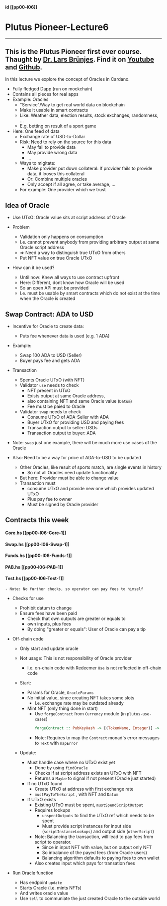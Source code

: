 #### id [[pp00-l06]]
# Plutus Pioneer-Lecture6
---
This is the Plutus Pioneer first ever course. Thaught by [Dr. Lars Brünjes](https://github.com/brunjlar). Find it on [Youtube](https://www.youtube.com/watch?v=wY7R-PJn66g&t=4865s) and [Github](https://github.com/input-output-hk/plutus-pioneer-program/tree/main/code/Week06).
---

In this lecture we explore the concept of Oracles in Cardano. 

- Fully fledged Dapp (run on mockchain)
- Contains all pieces for real apps
- Example: Oracles
  - "Service"/Way to get real world data on blockchain
  - Make it usable in smart contracts
  - Like: Weather data, election results, stock exchanges, randomness, ...
  - E.g. betting on result of a sport game
- Here: One feed of data
  - Exchange rate of USD-to-Dollar
  - Risk: Need to rely on the source for this data
    - May fail to provide data
    - May provide wrong data
    - ...
  - Ways to migitate:
    - Make provider put down collateral: If provider fails to provide data, it looses this collateral
    - Or: Combine multiple oracles
    - Only accept if all agree, or take average, ...
  - For example: One provider which we trust


## Idea of Oracle

- Use UTxO: Oracle value sits at script address of Oracle
- Problem
  - Validation only happens on consumption
  - I.e. cannot prevent anybody from providing arbitrary output at same Oracle script address
  - => Need a way to distinguish true UTxO from others
  - Put NFT value on true Oracle UTxO

- How can it be used?
  - Until now: Knew all ways to use contract upfront
  - Here: Different, dont know how Oracle will be used
  - So an open API must be provided
  - I.e. must be usable by smart contracts which do not exist at the time when the Oracle is created

## Swap Contract: ADA to USD

- Incentive for Oracle to create data:
  - Puts fee whenever data is used (e.g. 1 ADA)
- Example:
  - Swap 100 ADA to USD (Seller)
  - Buyer pays fee and gets ADA

- Transaction
  - Spents Oracle UTxO (with NFT)
  - Validator `use` needs to check
    - NFT present in UTxO
    - Exists output at same Oracle address,
    - also containing NFT and same Oracle value (`Datum`)
    - Fee must be paied to Oracle
  - Validator `swap` needs to check
    - Consume UTxO of ADA-Seller with ADA
    - Buyer UTxO for providing USD and paying fees
    - Transaction output to seller: USDs
    - Transaction output to buyer: ADA

- Note: `swap` just one example, there will be much more use cases of the Oracle

- Also: Need to be a way for price of ADA-to-USD to be updated
  - Other Oracles, like result of sports match, are single events in history
    - So not all Oracles need update functionality
  - But here: Provider must be able to change value
  - Transaction must
    - consume UTxO and provide new one which provides updated UTxO
    - Plus pay fee to owner
    - Must be signed by Oracle provider

## Contracts this week

#### Core.hs [[pp00-l06-Core-1]]
#### Swap.hs [[pp00-l06-Swap-1]]
#### Funds.hs [[pp00-l06-Funds-1]]
#### PAB.hs [[pp00-l06-PAB-1]]
#### Test.hs [[pp00-l06-Test-1]]

    - Note: No further checks, so operator can pay fees to himself
  - Checks for use
    - Prohibit datum to change
    - Ensure fees have been paid
      - Check that own outputs are greater or equals to
      - own inputs, plus fees
      - By doing "greater or equals": User of Oracle can pay a tip

- Off-chain code
  - Only start and update oracle
  - Not usage: This is not responsibility of Oracle provider
    - I.e. on-chain code with Redeemer `Use` is not reflected in off-chain code

  - Start:
    - Params for Oracle, `OracleParams`
    - No initial value, since creating NFT takes some slots
      - I.e. exchange rate may be outdated already
    - Mint NFT (only thing done in start)
      - Use `forgeContract` from `Currency` module (in `plutus-use-cases`)
        ```haskell
        forgeContract :: PubKeyHash -> [(TokenName, Integer)] -> Contract w s e OneShotCurrency
        ```
      - Note: Requires to map the `Contract` monad's error messages to `Text` with `mapError`
  - Update:
    - Must handle case where no UTxO exist yet
      - Done by using `findOracle`
      - Checks if at script address exists an UTxO with NFT
      - Returns a `Maybe` to signal if not present (Oracle just started)
    - If no UTxO found
      - Create UTxO at address with first exchange rate
      - `mustPayToTheScript` , with NFT and `Datum`
    - If UTxO exists
      - Existing UTxO must be spent, `mustSpendScriptOutput`
      - Requires lookups
        - `unspentOutputs` to find the UTxO ref which needs to be spent
        - Must provide script instances for input side (`scriptInstanceLookups`) and output side (`otherScript`)
      - Note: Balancing the transaction, will lead to pay fees from script to operator.
        - Since in input NFT with value, but on output only NFT
        - So inbalance of the payed fees (from Oracle users)
        - Balancing algorithm defaults to paying fees to own wallet
      - Also creates input which pays for transation fees

- Run Oracle function
  - Has endpoint `update`
  - Starts Oracle (i.e. mints NFTs)
  - And writes oracle value
  - Use `tell` to communiate the just created Oracle to the outside world
